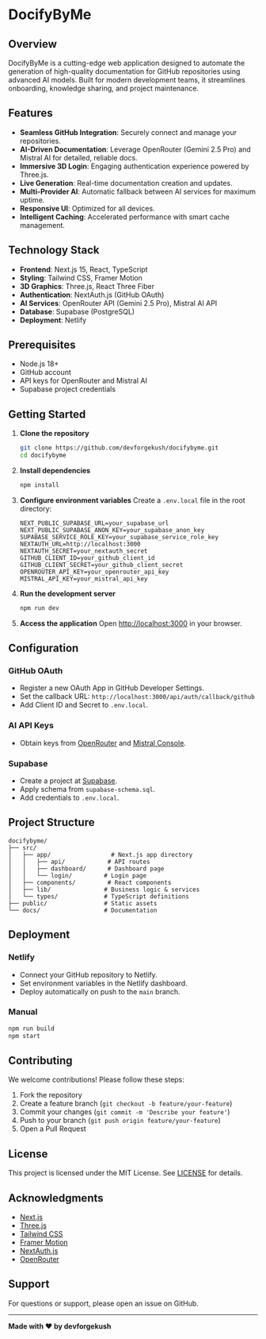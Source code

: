 # DocifyByMe

## Overview

DocifyByMe is a cutting-edge web application designed to automate the generation of high-quality documentation for GitHub repositories using advanced AI models. Built for modern development teams, it streamlines onboarding, knowledge sharing, and project maintenance.

## Features

- **Seamless GitHub Integration**: Securely connect and manage your repositories.
- **AI-Driven Documentation**: Leverage OpenRouter (Gemini 2.5 Pro) and Mistral AI for detailed, reliable docs.
- **Immersive 3D Login**: Engaging authentication experience powered by Three.js.
- **Live Generation**: Real-time documentation creation and updates.
- **Multi-Provider AI**: Automatic fallback between AI services for maximum uptime.
- **Responsive UI**: Optimized for all devices.
- **Intelligent Caching**: Accelerated performance with smart cache management.

## Technology Stack

- **Frontend**: Next.js 15, React, TypeScript
- **Styling**: Tailwind CSS, Framer Motion
- **3D Graphics**: Three.js, React Three Fiber
- **Authentication**: NextAuth.js (GitHub OAuth)
- **AI Services**: OpenRouter API (Gemini 2.5 Pro), Mistral AI API
- **Database**: Supabase (PostgreSQL)
- **Deployment**: Netlify

## Prerequisites

- Node.js 18+
- GitHub account
- API keys for OpenRouter and Mistral AI
- Supabase project credentials

## Getting Started

1. **Clone the repository**
   ```bash
   git clone https://github.com/devforgekush/docifybyme.git
   cd docifybyme
   ```
2. **Install dependencies**
   ```bash
   npm install
   ```
3. **Configure environment variables**
   Create a `.env.local` file in the root directory:
   ```env
   NEXT_PUBLIC_SUPABASE_URL=your_supabase_url
   NEXT_PUBLIC_SUPABASE_ANON_KEY=your_supabase_anon_key
   SUPABASE_SERVICE_ROLE_KEY=your_supabase_service_role_key
   NEXTAUTH_URL=http://localhost:3000
   NEXTAUTH_SECRET=your_nextauth_secret
   GITHUB_CLIENT_ID=your_github_client_id
   GITHUB_CLIENT_SECRET=your_github_client_secret
   OPENROUTER_API_KEY=your_openrouter_api_key
   MISTRAL_API_KEY=your_mistral_api_key
   ```
4. **Run the development server**
   ```bash
   npm run dev
   ```
5. **Access the application**
   Open [http://localhost:3000](http://localhost:3000) in your browser.

## Configuration

### GitHub OAuth
- Register a new OAuth App in GitHub Developer Settings.
- Set the callback URL: `http://localhost:3000/api/auth/callback/github`
- Add Client ID and Secret to `.env.local`.

### AI API Keys
- Obtain keys from [OpenRouter](https://openrouter.ai/) and [Mistral Console](https://console.mistral.ai/).

### Supabase
- Create a project at [Supabase](https://supabase.com/).
- Apply schema from `supabase-schema.sql`.
- Add credentials to `.env.local`.

## Project Structure

```
docifybyme/
├── src/
│   ├── app/                 # Next.js app directory
│   │   ├── api/            # API routes
│   │   ├── dashboard/      # Dashboard page
│   │   └── login/         # Login page
│   ├── components/         # React components
│   ├── lib/               # Business logic & services
│   └── types/             # TypeScript definitions
├── public/                # Static assets
└── docs/                  # Documentation
```

## Deployment

### Netlify
- Connect your GitHub repository to Netlify.
- Set environment variables in the Netlify dashboard.
- Deploy automatically on push to the `main` branch.

### Manual
```bash
npm run build
npm start
```

## Contributing

We welcome contributions! Please follow these steps:
1. Fork the repository
2. Create a feature branch (`git checkout -b feature/your-feature`)
3. Commit your changes (`git commit -m 'Describe your feature'`)
4. Push to your branch (`git push origin feature/your-feature`)
5. Open a Pull Request

## License

This project is licensed under the MIT License. See [LICENSE](LICENSE) for details.

## Acknowledgments

- [Next.js](https://nextjs.org/)
- [Three.js](https://threejs.org/)
- [Tailwind CSS](https://tailwindcss.com/)
- [Framer Motion](https://www.framer.com/motion/)
- [NextAuth.js](https://next-auth.js.org/)
- [OpenRouter](https://openrouter.ai/)

## Support

For questions or support, please open an issue on GitHub.

---

**Made with ❤️ by devforgekush**
